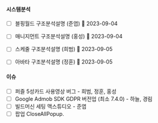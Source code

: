 
#### 시스템분석 
- [ ] 블핑월드 구조분석설명 (준엽) 🛫 2023-09-04
- [ ] 매니지먼트 구조분석설명 (홍성) 🛫 2023-09-04
- [ ] 스케줄 구조분석설명 (희범) 🛫 2023-09-05
- [ ] 아바타 구조분석설명 (정훈) 🛫 2023-09-05


#### 이슈 
- [ ] 퍼즐 5성카드 사용영상 버그 - 희범, 정훈, 홍성
- [ ] Google Admob SDK GDPR 버전업 (최소 7.4.0) - 하늘, 경림
- [ ] 빌드머신 세팅 맥스튜디오 - 준엽
- [ ] 팝업 CloseAllPopup. 